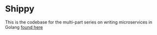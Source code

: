 # Shippy

This is the codebase for the multi-part series on writing microservices in Golang [found here](https://ewanvalentine.io/microservices-in-golang-part-1/)
